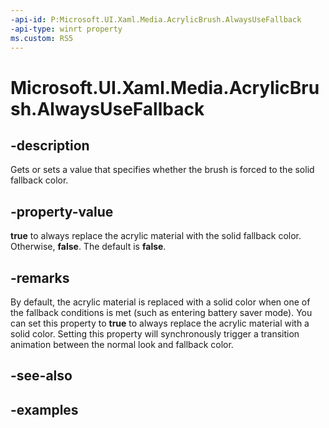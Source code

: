 ```yaml
---
-api-id: P:Microsoft.UI.Xaml.Media.AcrylicBrush.AlwaysUseFallback
-api-type: winrt property
ms.custom: RS5
---
```

<!-- Property syntax.
public bool AlwaysUseFallback { get;  set; }
-->

# Microsoft.UI.Xaml.Media.AcrylicBrush.AlwaysUseFallback


## -description

Gets or sets a value that specifies whether the brush is forced to the solid fallback color.


## -property-value

**true** to always replace the acrylic material with the solid fallback color. Otherwise, **false**. The default is **false**.


## -remarks

By default, the acrylic material is replaced with a solid color when one of the fallback conditions is met (such as entering battery saver mode). You can set this property to **true** to always replace the acrylic material with a solid color. Setting this property will synchronously trigger a transition animation between the normal look and fallback color.


## -see-also


## -examples



